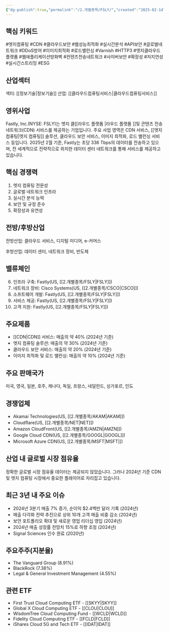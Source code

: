 ```yaml
---
{"dg-publish":true,"permalink":"/2.개별종목/FSLY/","created":"2025-02-14T06:50:47.280+09:00","updated":"2025-06-03T20:05:59.116+09:00"}
---
```


## 핵심 키워드

#엣지컴퓨팅 #CDN #클라우드보안 #웹성능최적화 #실시간분석 #API보안 #글로벌네트워크 #DDoS방어 #이미지최적화 #로드밸런싱 #Varnish #HTTP3 #엣지클라우드플랫폼 #웹애플리케이션방화벽 #컨텐츠전송네트워크 #사이버보안 #확장성 #저지연성 #실시간스트리밍 #ESG

## 산업섹터

섹터: [[정보기술\|정보기술]]
산업: [[클라우드컴퓨팅서비스\|클라우드컴퓨팅서비스]]

## 영위사업

Fastly, Inc.(NYSE: FSLY)는 엣지 클[[라우드 플랫폼 \|라우드 플랫폼 ]]및 콘텐츠 전송 네트워크(CDN) 서비스를 제공하는 기업입니다. 주요 사업 영역은 CDN 서비스, [[엣지 컴퓨팅\|엣지 컴퓨팅]] 솔루션, 클라우드 보안 서비스, 이미지 최적화, 로드 밸런싱 서비스 등입니다. 2025년 2월 기준, Fastly는 초당 336 Tbps의 데이터를 전송하고 있으며, 전 세계적으로 전략적으로 위치한 데이터 센터 네트워크를 통해 서비스를 제공하고 있습니다.

## 핵심 경쟁력

1. 엣지 컴퓨팅 전문성
2. 글로벌 네트워크 인프라
3. 실시간 분석 능력
4. 보안 및 규정 준수
5. 확장성과 유연성

## 전방/후방산업

전방산업: 클라우드 서비스, 디지털 미디어, e-커머스  

후방산업: 데이터 센터, 네트워크 장비, 반도체

## 밸류체인

6. 인프라 구축: Fastly(US, [[2.개별종목/FSLY\|FSLY]])
7. 네트워크 장비: Cisco Systems(US, [[2.개별종목/CSCO\|CSCO]])
8. 소프트웨어 개발: Fastly(US, [[2.개별종목/FSLY\|FSLY]])
9. 서비스 제공: Fastly(US, [[2.개별종목/FSLY\|FSLY]])
10. 고객 지원: Fastly(US, [[2.개별종목/FSLY\|FSLY]])

## 주요제품

- [[CDN\|CDN]] 서비스: 매출의 약 40% (2024년 기준)
- 엣지 컴퓨팅 솔루션: 매출의 약 30% (2024년 기준)
- 클라우드 보안 서비스: 매출의 약 20% (2024년 기준)
- 이미지 최적화 및 로드 밸런싱: 매출의 약 10% (2024년 기준)

## 주요 판매국가

미국, 영국, 일본, 호주, 캐나다, 독일, 프랑스, 네덜란드, 싱가포르, 인도

## 경쟁업체

- Akamai Technologies(US, [[2.개별종목/AKAM\|AKAM]])
- Cloudflare(US, [[2.개별종목/NET\|NET]])
- Amazon CloudFront(US, [[2.개별종목/AMZN\|AMZN]])
- Google Cloud CDN(US, [[2.개별종목/GOOGL\|GOOGL]])
- Microsoft Azure CDN(US, [[2.개별종목/MSFT\|MSFT]])

## 산업 내 글로벌 시장 점유율

정확한 글로벌 시장 점유율 데이터는 제공되지 않았습니다. 그러나 2024년 기준 CDN 및 엣지 컴퓨팅 시장에서 중요한 플레이어로 자리잡고 있습니다.

## 최근 3년 내 주요 이슈

- 2024년 3분기 매출 7% 증가, 순이익 $2.4백만 달러 기록 (2024년)
- 매출 다각화 전략 추진으로 상위 10개 고객 매출 비중 감소 (2024년)
- 보안 포트폴리오 확대 및 새로운 영업 리더십 영입 (2024년)
- 2024년 매출 성장률 전망치 15%로 하향 조정 (2024년)
- Signal Sciences 인수 완료 (2020년)

## 주요주주(지분율)

- The Vanguard Group (8.91%)
- BlackRock (7.38%)
- Legal & General Investment Management (4.55%)

## 관련 ETF

- First Trust Cloud Computing ETF - [[SKYY\|SKYY]]
- Global X Cloud Computing ETF - [[CLOU\|CLOU]]
- WisdomTree Cloud Computing Fund - [[WCLD\|WCLD]]
- Fidelity Cloud Computing ETF - [[FCLD\|FCLD]]
- iShares Cloud 5G and Tech ETF - [[IDAT\|IDAT]]